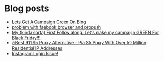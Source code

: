 # Blog posts
<!-- BLOG-POST-LIST:START -->
- [Lets Get A Campaign Green On Bing](https://afflift.com/f/threads/lets-get-a-campaign-green-on-bing.9391/)
- [problem with faebook browser and propush](https://afflift.com/f/threads/problem-with-faebook-browser-and-propush.9861/)
- [My &lpar;kinda sorta&rpar; First Follow along. Let&#39;s make my campaign GREEN For Black Friday!!!](https://afflift.com/f/threads/my-kinda-sorta-first-follow-along-lets-make-my-campaign-green-for-black-friday.9865/)
- [🔥Best 911 S5 Proxy Alternative - Pia S5 Proxy With Over 50 Million Residential IP Addresses](https://afflift.com/f/threads/%F0%9F%94%A5best-911-s5-proxy-alternative-pia-s5-proxy-with-over-50-million-residential-ip-addresses.9818/)
- [Instagram Login Issue!](https://afflift.com/f/threads/instagram-login-issue.9866/)
<!-- BLOG-POST-LIST:END -->
